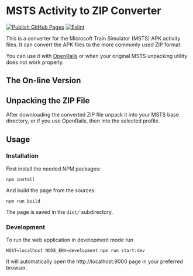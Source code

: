 # MSTS Activity to ZIP Converter

[![Publish GitHub Pages](https://github.com/lslezak/msts2zip/actions/workflows/pages.yml/badge.svg)](https://github.com/lslezak/msts2zip/actions/workflows/pages.yml)
[![Eslint](https://github.com/lslezak/msts2zip/actions/workflows/eslint.yml/badge.svg)](https://github.com/lslezak/msts2zip/actions/workflows/eslint.yml)

This is a converter for the Microsoft Train Simulator (MSTS) APK activity files.
It can convert the APK files to the more commonly used ZIP format.

You can use it with [OpenRails](http://openrails.org/)
or when your original MSTS unpacking utility does not work properly.

## The On-line Version

## Unpacking the ZIP File

After downloading the converted ZIP file unpack it into your MSTS base directory,
or if you use OpenRails, then into the selected profile.

## Usage

### Installation

First install the needed NPM packages:

```
npm install
```

And build the page from the sources:

```
npm run build
```

The page is saved in the `dist/` subdirectory.

### Development

To run the web application in development mode run

```shell
HOST=localhost NODE_ENV=development npm run start:dev
```

It will automatically open the http://localhost:9000 page in your preferred
browser.
